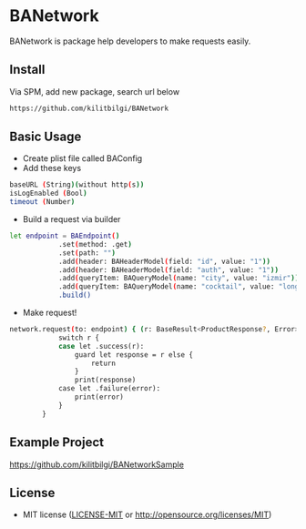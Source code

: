 # BANetwork

BANetwork is package help developers to make requests easily.

## Install

Via SPM, add new package, search url below
```bash
https://github.com/kilitbilgi/BANetwork
```

## Basic Usage

- Create plist file called BAConfig
- Add these keys
```bash
baseURL (String)(without http(s))
isLogEnabled (Bool)
timeout (Number)
```
- Build a request via builder
```bash
let endpoint = BAEndpoint()
            .set(method: .get)
            .set(path: "")
            .add(header: BAHeaderModel(field: "id", value: "1"))
            .add(header: BAHeaderModel(field: "auth", value: "1"))
            .add(queryItem: BAQueryModel(name: "city", value: "izmir"))
            .add(queryItem: BAQueryModel(name: "cocktail", value: "long-island"))
            .build()
```

- Make request!
```bash
network.request(to: endpoint) { (r: BaseResult<ProductResponse?, Error>) in
            switch r {
            case let .success(r):
                guard let response = r else {
                    return
                }
                print(response)
            case let .failure(error):
                print(error)
            }
        }
```

## Example Project

https://github.com/kilitbilgi/BANetworkSample

## License

 * MIT license ([LICENSE-MIT](LICENSE-MIT) or http://opensource.org/licenses/MIT)

